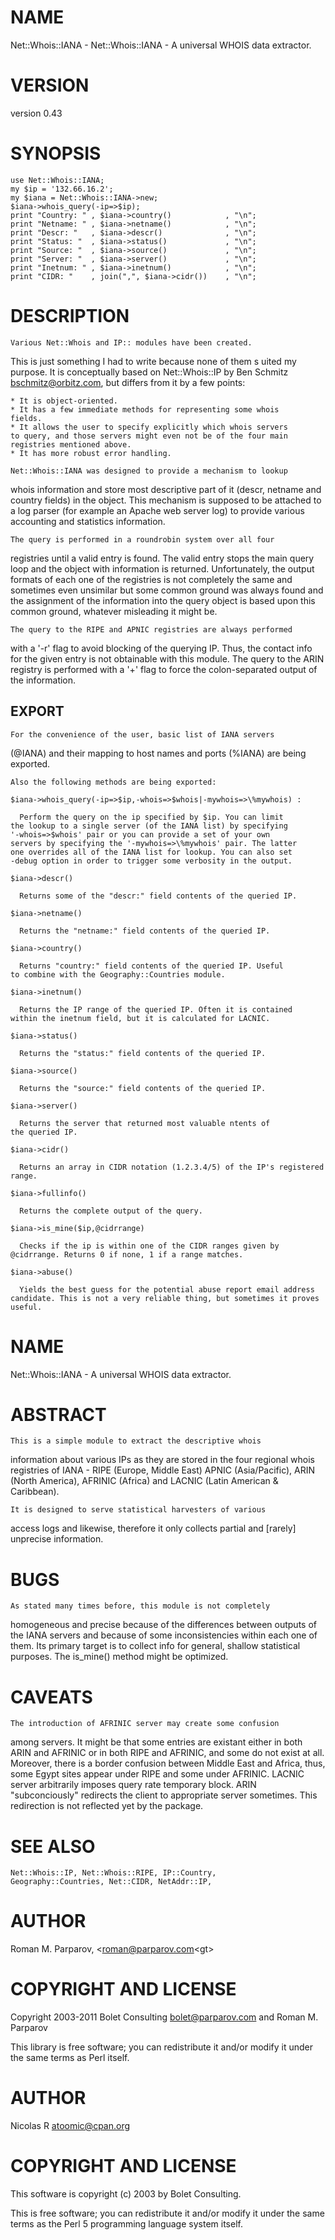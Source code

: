 # NAME

Net::Whois::IANA - Net::Whois::IANA - A universal WHOIS data extractor.

# VERSION

version 0.43

# SYNOPSIS

    use Net::Whois::IANA;
    my $ip = '132.66.16.2';
    my $iana = Net::Whois::IANA->new;
    $iana->whois_query(-ip=>$ip);
    print "Country: " , $iana->country()            , "\n";
    print "Netname: " , $iana->netname()            , "\n";
    print "Descr: "   , $iana->descr()              , "\n";
    print "Status: "  , $iana->status()             , "\n";
    print "Source: "  , $iana->source()             , "\n";
    print "Server: "  , $iana->server()             , "\n";
    print "Inetnum: " , $iana->inetnum()            , "\n";
    print "CIDR: "    , join(",", $iana->cidr())    , "\n";

# DESCRIPTION

    Various Net::Whois and IP:: modules have been created.
  This is just something I had to write because none of them s
  uited my purpose. It is conceptually based on Net::Whois::IP
  by Ben Schmitz <bschmitz@orbitz.com>, but differs from it by
  a few points:

    * It is object-oriented.
    * It has a few immediate methods for representing some whois
    fields.
    * It allows the user to specify explicitly which whois servers
    to query, and those servers might even not be of the four main
    registries mentioned above.
    * It has more robust error handling.

    Net::Whois::IANA was designed to provide a mechanism to lookup
  whois information and store most descriptive part of it (descr,
  netname and country fields) in the object. This mechanism is
  supposed to be attached to a log parser (for example an Apache
  web server log) to provide various accounting and statistics
  information.

    The query is performed in a roundrobin system over all four
  registries until a valid entry is found. The valid entry stops
  the main query loop and the object with information is returned.
  Unfortunately, the output formats of each one of the registries
  is not completely the same and sometimes even unsimilar but
  some common ground was always found and the assignment of the
  information into the query object is based upon this common
  ground, whatever misleading it might be.

    The query to the RIPE and APNIC registries are always performed
  with a '-r' flag to avoid blocking of the querying IP. Thus, the
  contact info for the given entry is not obtainable with this
  module. The query to the ARIN registry is performed with a '+'
  flag to force the colon-separated output of the information.

## EXPORT

    For the convenience of the user, basic list of IANA servers
  (@IANA) and their mapping to host names and ports (%IANA) are
  being exported.

    Also the following methods are being exported:

    $iana->whois_query(-ip=>$ip,-whois=>$whois|-mywhois=>\%mywhois) :

      Perform the query on the ip specified by $ip. You can limit
    the lookup to a single server (of the IANA list) by specifying
    '-whois=>$whois' pair or you can provide a set of your own
    servers by specifying the '-mywhois=>\%mywhois' pair. The latter
    one overrides all of the IANA list for lookup. You can also set
    -debug option in order to trigger some verbosity in the output.

    $iana->descr()

      Returns some of the "descr:" field contents of the queried IP.

    $iana->netname()

      Returns the "netname:" field contents of the queried IP.

    $iana->country()

      Returns "country:" field contents of the queried IP. Useful
    to combine with the Geography::Countries module.

    $iana->inetnum()

      Returns the IP range of the queried IP. Often it is contained
    within the inetnum field, but it is calculated for LACNIC.

    $iana->status()

      Returns the "status:" field contents of the queried IP.

    $iana->source()

      Returns the "source:" field contents of the queried IP.

    $iana->server()

      Returns the server that returned most valuable ntents of
    the queried IP.

    $iana->cidr()

      Returns an array in CIDR notation (1.2.3.4/5) of the IP's registered
    range.

    $iana->fullinfo()

      Returns the complete output of the query.

    $iana->is_mine($ip,@cidrrange)

      Checks if the ip is within one of the CIDR ranges given by
    @cidrrange. Returns 0 if none, 1 if a range matches.

    $iana->abuse()

      Yields the best guess for the potential abuse report email address
    candidate. This is not a very reliable thing, but sometimes it proves
    useful.

# NAME

Net::Whois::IANA - A universal WHOIS data extractor.

# ABSTRACT

    This is a simple module to extract the descriptive whois
  information about various IPs as they are stored in the four
  regional whois registries of IANA - RIPE (Europe, Middle East)
  APNIC (Asia/Pacific), ARIN (North America), AFRINIC (Africa)
  and LACNIC (Latin American & Caribbean).

    It is designed to serve statistical harvesters of various
  access logs and likewise, therefore it only collects partial
  and [rarely] unprecise information.

# BUGS

    As stated many times before, this module is not completely
  homogeneous and precise because of the differences between
  outputs of the IANA servers and because of some inconsistencies
  within each one of them. Its primary target is to collect info
  for general, shallow statistical purposes. The is_mine() method
  might be optimized.

# CAVEATS

    The introduction of AFRINIC server may create some confusion
  among servers. It might be that some entries are existant either in
  both ARIN and AFRINIC or in both RIPE and AFRINIC, and some do not
  exist at all. Moreover, there is a border confusion between Middle
  East and Africa, thus, some Egypt sites appear under RIPE and some
  under AFRINIC. LACNIC server arbitrarily imposes query rate temporary
  block. ARIN "subconciously" redirects the client to appropriate
  server sometimes. This redirection is not reflected yet by the package.

# SEE ALSO

    Net::Whois::IP, Net::Whois::RIPE, IP::Country,
    Geography::Countries, Net::CIDR, NetAddr::IP,

# AUTHOR

Roman M. Parparov, &lt;roman@parparov.com&lt;gt>

# COPYRIGHT AND LICENSE

Copyright 2003-2011 Bolet Consulting <bolet@parparov.com> and Roman M. Parparov

This library is free software; you can redistribute it and/or modify
it under the same terms as Perl itself.

# AUTHOR

Nicolas R <atoomic@cpan.org>

# COPYRIGHT AND LICENSE

This software is copyright (c) 2003 by Bolet Consulting.

This is free software; you can redistribute it and/or modify it under
the same terms as the Perl 5 programming language system itself.
